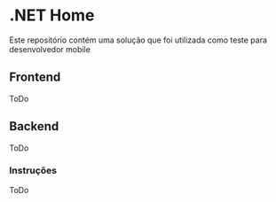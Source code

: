 # .NET Home

Este repositório contém uma solução que foi utilizada como teste para desenvolvedor mobile

## Frontend

ToDo

## Backend

ToDo

### Instruções

ToDo

